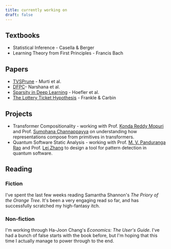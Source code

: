 ```yaml
---
title: currently working on
draft: false
---
```


## Textbooks

-  Statistical Inference - Casella & Berger
-  Learning Theory from First Principles - Francis Bach

## Papers

-  [TVSPrune](https://openreview.net/forum?id=sZI1Oj9KBKy) - Murti et al.
-  [DFPC](https://openreview.net/forum?id=mhnHqRqcjYU)- Narshana et al.
-  [Sparsity in Deep Learning](https://jmlr.org/papers/volume22/21-0366/21-0366.pdf) - Hoefler et al.
-  [The Lottery Ticket Hypothesis](https://arxiv.org/pdf/1803.03635) - Frankle & Carbin

## Projects
- Transformer Compositionality - working with Prof. [Konda Reddy Mopuri](https://krmopuri.github.io/) and Prof. [Sumohana Channappayya](https://people.iith.ac.in/sumohana/) on understanding how representations compose from primitives in transformers.
- Quantum Software Static Analysis - working with Prof. [M. V. Panduranga Rao](https://people.iith.ac.in/mvp/) and Prof. [Lei Zhang](https://informationsystems.umbc.edu/home/faculty-and-staff/new-faculty-spotlights/lei-zhang-2/) to design a tool for pattern detection in quantum software.

## Reading

### Fiction
I've spent the last few weeks reading Samantha Shannon's *The Priory of the Orange Tree*. It's been a very engaging read so far, and has successfully scratched my high-fantasy itch.
### Non-fiction
I'm working through Ha-Joon Chang's *Economics: The User's Guide*. I've had a bunch of false starts with the book before, but I'm hoping that this time I actually manage to power through to the end.